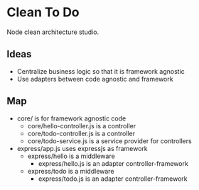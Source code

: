 # Clean To Do

Node clean architecture studio.

## Ideas
- Centralize business logic so that it is framework agnostic
- Use adapters between code agnostic and framework

## Map
- core/ is for framework agnostic code
  - core/hello-controller.js is a controller
  - core/todo-controller.js is a controller
  - core/todo-service.js is a service provider for controllers
- express/app.js uses expressjs as framework
  - express/hello is a middleware
    - express/hello.js is an adapter controller-framework
  - express/todo is a middleware
    - express/todo.js is an adapter controller-framework